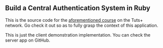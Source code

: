 ## Build a Central Authentication System in Ruby

This is the source code for the [aforementioned
course](http://code.tutsplus.com/categories/ruby/courses) on the Tuts+ network.
Go check it out so as to fully grasp the context of this application.

This is just the client demonstration implementation. You can check the server
app on GitHub.
